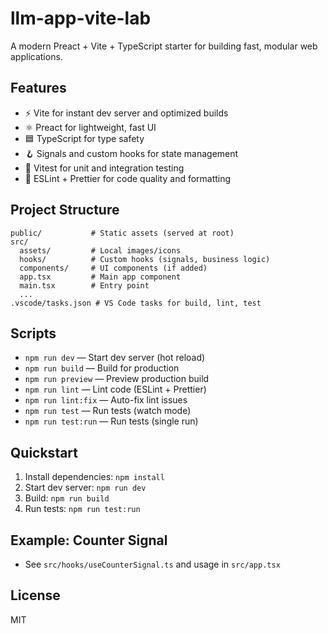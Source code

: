 # llm-app-vite-lab

A modern Preact + Vite + TypeScript starter for building fast, modular web applications.

## Features
- ⚡️ Vite for instant dev server and optimized builds
- ⚛️ Preact for lightweight, fast UI
- 🟦 TypeScript for type safety
- 🪝 Signals and custom hooks for state management
- 🧪 Vitest for unit and integration testing
- 🧹 ESLint + Prettier for code quality and formatting

## Project Structure
```
public/           # Static assets (served at root)
src/
  assets/         # Local images/icons
  hooks/          # Custom hooks (signals, business logic)
  components/     # UI components (if added)
  app.tsx         # Main app component
  main.tsx        # Entry point
  ...
.vscode/tasks.json # VS Code tasks for build, lint, test
```

## Scripts
- `npm run dev` — Start dev server (hot reload)
- `npm run build` — Build for production
- `npm run preview` — Preview production build
- `npm run lint` — Lint code (ESLint + Prettier)
- `npm run lint:fix` — Auto-fix lint issues
- `npm run test` — Run tests (watch mode)
- `npm run test:run` — Run tests (single run)

## Quickstart
1. Install dependencies: `npm install`
2. Start dev server: `npm run dev`
3. Build: `npm run build`
4. Run tests: `npm run test:run`

## Example: Counter Signal
- See `src/hooks/useCounterSignal.ts` and usage in `src/app.tsx`

## License
MIT
